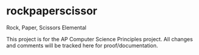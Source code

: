 # rockpaperscissor
Rock, Paper, Scissors Elemental


This project is for the AP Computer Science Principles project.
All changes and comments will be tracked here for proof/documentation.
